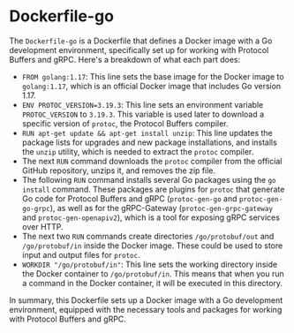 # Dockerfile-go

The `Dockerfile-go` is a Dockerfile that defines a Docker image with a Go development environment, specifically set up for working with Protocol Buffers and gRPC. Here's a breakdown of what each part does:

* `FROM golang:1.17`: This line sets the base image for the Docker image to `golang:1.17`, which is an official Docker image that includes Go version 1.17.
* `ENV PROTOC_VERSION=3.19.3`: This line sets an environment variable `PROTOC_VERSION` to `3.19.3`. This variable is used later to download a specific version of `protoc`, the Protocol Buffers compiler.
* `RUN apt-get update && apt-get install unzip`: This line updates the package lists for upgrades and new package installations, and installs the `unzip` utility, which is needed to extract the `protoc` compiler.
* The next `RUN` command downloads the `protoc` compiler from the official GitHub repository, unzips it, and removes the zip file.
* The following `RUN` command installs several Go packages using the `go install` command. These packages are plugins for `protoc` that generate Go code for Protocol Buffers and gRPC (`protoc-gen-go` and `protoc-gen-go-grpc`), as well as for the gRPC-Gateway (`protoc-gen-grpc-gateway` and `protoc-gen-openapiv2`), which is a tool for exposing gRPC services over HTTP.
* The next two `RUN` commands create directories `/go/protobuf/out` and `/go/protobuf/in` inside the Docker image. These could be used to store input and output files for `protoc`.
* `WORKDIR "/go/protobuf/in"`: This line sets the working directory inside the Docker container to `/go/protobuf/in`. This means that when you run a command in the Docker container, it will be executed in this directory.

In summary, this Dockerfile sets up a Docker image with a Go development environment, equipped with the necessary tools and packages for working with Protocol Buffers and gRPC.
